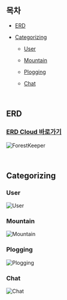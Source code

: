 ## 목차

- [ERD](#erd)

- [Categorizing](#categorizing)

    - [User](#user)

    - [Mountain](#mountain)

    - [Plogging](#plogging)
    
    - [Chat](#chat)


<br />


## ERD


### [ERD Cloud 바로가기](https://www.erdcloud.com/d/XyDK2eifs9E3YyKg7)


![ForestKeeper]()


<br />


## Categorizing


### User

![User]()


### Mountain

![Mountain]()


### Plogging

![Plogging]()


### Chat

![Chat]()
